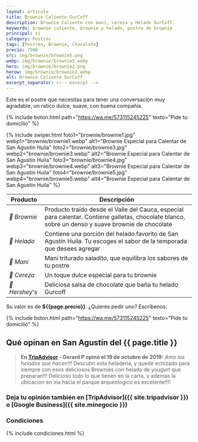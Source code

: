 ```yaml
---
layout: articulo
title: Brownie Caliente GurCoff
description: Brownie Caliente con maní, cereza y Helado GurCoff.
keywords: brownie caliente, brownie y helado, postre de brownie
principal: si
category: Postres
tags: [Postres, Brownie, Chocolate]
precio: 7500
src: img/brownie/brownie5.png
webp: img/brownie/brownie5.webp
hero: img/brownie/brownie2.png
herow: img/brownie/brownie2.webp
alt: Brownie Caliente GurCoff
excerpt_separator: <!-- excerpt -->
---
```

Este es el postre que necesitas para tener una conversación muy agradable, un ratico dulce, suave, con buena compañía.

<!-- excerpt -->

{% include boton.html path="https://wa.me/573115245225" texto="Pide tu domicilio" %}

<!-- Swiper -->
{% include swiper.html foto1="brownie/brownie1.jpg" webp1="brownie/brownie1.webp" alt1="Brownie Especial para Calentar de San Agustín Huila" foto2="brownie/brownie3.jpg" webp2="brownie/brownie3.webp" alt2="Brownie Especial para Calentar de San Agustín Huila" foto3="brownie/brownie4.jpg" webp3="brownie/brownie4.webp" alt3="Brownie Especial para Calentar de San Agustín Huila" foto4="brownie/brownie5.jpg" webp4="brownie/brownie5.webp" alt4="Brownie Especial para Calentar de San Agustín Huila" %}

| Producto | Descripción |
| ----------- | ------ |
| *🥧 Brownie* | Producto traído desde el Valle del Cauca, especial para calentar. Contiene galletas, chocolate blanco, sobre un denso y suave brownie de chocolate |
| *🍦 Helado* | Contiene una porción del helado favorito de San Agustín Huila. Tu escoges el sabor de la temporada que desees agregar |
| *🥜 Maní* | Maní triturado saladito, que equilibra los sabores de tu postre     |
| *🍒 Cereza* | Un toque dulce especial para tu brownie     |
| *🍫 Hershey*'s | Deliciosa salsa de chocolate que baña tu helado Gurcoff |

Su valor es de **${{page.precio}}**. ¿Quieres pedir uno? Escríbenos:

{% include boton.html path="https://wa.me/573115245225" texto="Pide tu domicilio" %}

## Qué opinan en San Agustín del {{ page.title }}

> **En [TripAdvisor]({{site.tripadvisor}}) - Gerard P opinó el 19 de octubre de 2019:** *Amo los helados que hacen!!!* Descubri esta heladeria, y quede echizado para siempre con esos deliciosos Brownies con helado de yougurt que preparan!!! Delicioso todo lo que tienen en la carta, y ademas la ubicacion en via hacia el parque arqueologico es excelente!!!!

### Deja tu opinión también en [TripAdvisor]({{ site.tripadvisor }}) o [Google Business]({{ site.minegocio }})

### Condiciones

{% include condiciones.html %}
